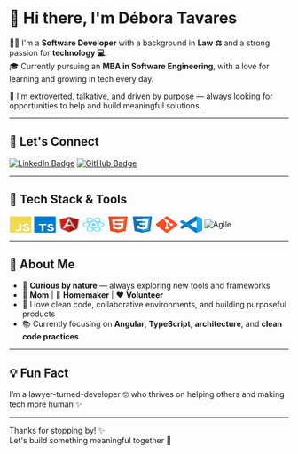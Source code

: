 # 👋 Hi there, I'm Débora Tavares

👩‍💻 I'm a **Software Developer** with a background in **Law ⚖️** and a strong passion for **technology 💻**.  
🎓 Currently pursuing an **MBA in Software Engineering**, with a love for learning and growing in tech every day.  

💬 I'm extroverted, talkative, and driven by purpose — always looking for opportunities to help and build meaningful solutions.

---

## 🔗 Let's Connect

[![LinkedIn Badge](https://img.shields.io/badge/-Débora%20Tavares-blue?style=flat-square&logo=Linkedin&logoColor=white&link=https://www.linkedin.com/in/deboraaguiartavares/)](https://www.linkedin.com/in/deboraaguiartavares/)
[![GitHub Badge](https://img.shields.io/badge/-DeAT1995-000?style=flat-square&logo=github&logoColor=white&link=https://github.com/DeAT1995)](https://github.com/DeAT1995)

---

## 🚀 Tech Stack & Tools

<div style="display: inline_block">
  <img align="center" alt="JavaScript" height="30" width="40" src="https://raw.githubusercontent.com/devicons/devicon/master/icons/javascript/javascript-plain.svg" title="JavaScript"/>
  <img align="center" alt="TypeScript" height="30" width="40" src="https://raw.githubusercontent.com/devicons/devicon/master/icons/typescript/typescript-plain.svg" title="TypeScript"/>
  <img align="center" alt="Angular" height="30" width="40" src="https://raw.githubusercontent.com/devicons/devicon/master/icons/angularjs/angularjs-original.svg" title="Angular"/>
  <img align="center" alt="React" height="30" width="40" src="https://raw.githubusercontent.com/devicons/devicon/master/icons/react/react-original.svg" title="React"/>
  <img align="center" alt="HTML" height="30" width="40" src="https://raw.githubusercontent.com/devicons/devicon/master/icons/html5/html5-original.svg" title="HTML5"/>
  <img align="center" alt="CSS" height="30" width="40" src="https://raw.githubusercontent.com/devicons/devicon/master/icons/css3/css3-original.svg" title="CSS3"/>
  <img align="center" alt="Git" height="30" width="40" src="https://raw.githubusercontent.com/devicons/devicon/master/icons/git/git-original.svg" title="Git"/>
  <img align="center" alt="VSCode" height="30" width="40" src="https://raw.githubusercontent.com/devicons/devicon/master/icons/vscode/vscode-original.svg" title="VS Code"/>
  <img align="center" alt="Agile" height="30" width="30" title="Agile Mindset" src="https://em-content.zobj.net/thumbs/240/apple/325/cyclone_1f300.png"/>

</div>

---

## 📌 About Me

- 🧠 **Curious by nature** — always exploring new tools and frameworks
- 🤱 **Mom** | 🧼 **Homemaker** | ❤️ **Volunteer**
- 🧩 I love clean code, collaborative environments, and building purposeful products
- 📚 Currently focusing on **Angular**, **TypeScript**, **architecture**, and **clean code practices**

---

## 💡 Fun Fact

I’m a lawyer-turned-developer 🤓 who thrives on helping others and making tech more human ✨

---

Thanks for stopping by! ✨  
Let's build something meaningful together 🚀
